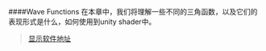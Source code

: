 ####Wave Functions
在本章中，我们将理解一些不同的三角函数，以及它们的表现形式是什么，如何使用到unity shader中。
>[显示软件地址](https://www.desmos.com/calculator)